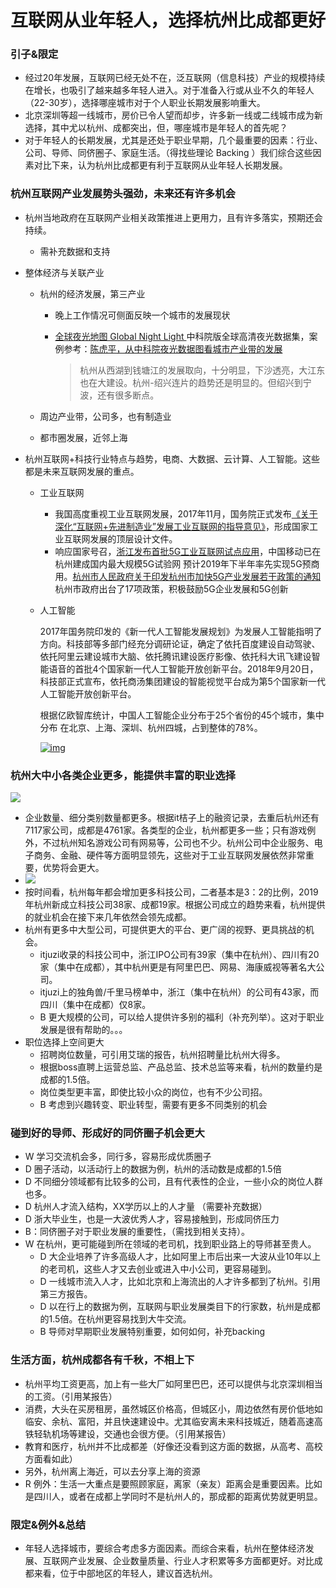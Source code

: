 # 互联网从业年轻人，选择杭州比成都更好

### 引子&限定

- 经过20年发展，互联网已经无处不在，泛互联网（信息科技）产业的规模持续在增长，也吸引了越来越多年轻人进入。对于准备入行或从业不久的年轻人（22-30岁），选择哪座城市对于个人职业长期发展影响重大。
- 北京深圳等超一线城市，房价已令人望而却步，许多新一线或二线城市成为新选择，其中尤以杭州、成都突出，但，哪座城市是年轻人的首先呢？
- 对于年轻人的长期发展，尤其是还处于职业早期，几个最重要的因素：行业、公司、导师、同侪圈子、家庭生活。（得找些理论 Backing ）我们综合这些因素对比下来，认为杭州比成都更有利于互联网从业年轻人长期发展。

### 杭州互联网产业发展势头强劲，未来还有许多机会 

- 杭州当地政府在互联网产业相关政策推进上更用力，且有许多落实，预期还会持续。

  - 需补充数据和支持

- 整体经济与关联产业

  - 杭州的经济发展，第三产业

    - 晚上工作情况可侧面反映一个城市的发展现状

    - [全球夜光地图 Global Night Light ](http://story.ceode.ac.cn:1809/image/night_light1/)中科院版全球高清夜光数据集，案例参考：[陈虎平，从中科院夜光数据图看城市产业带的发展](https://mp.weixin.qq.com/s/u5nTJp3IN4MFodzozTEE1w)

      > 杭州从西湖到钱塘江的发展取向，十分明显，下沙透亮，大江东也在大建设。杭州-绍兴连片的趋势还是明显的。但绍兴到宁波，还有很多断点。

  - 周边产业带，公司多，也有制造业

  - 都市圈发展，近邻上海

- 杭州互联网+科技行业特点与趋势，电商、大数据、云计算、人工智能。这些都是未来互联网发展的重点。

  - 工业互联网

    - 我国高度重视工业互联网发展，2017年11月，国务院正式发布[《关于深化“互联网+先进制造业”发展工业互联网的指导意见》](http://www.gov.cn/xinwen/2017-11/27/content_5242603.htm)，形成国家工业互联网发展的顶层设计文件。
    - 响应国家号召，[浙江发布首批5G工业互联网试点应用](http://www.xinhuanet.com/info/2019-03/29/c_137932264.htm)，中国移动已在杭州建成国内最大规模5G试验网 预计2019年下半年率先实现5G预商用。[杭州市人民政府关于印发杭州市加快5G产业发展若干政策的通知](http://www.hzjxw.gov.cn/hz/web/ShowInfo_File.asp?ID=58280&TypeID=6&FileID=100)
      杭州市政府出台了17项政策，积极鼓励5G企业发展和5G创新

  - 人工智能

    2017年国务院印发的《新一代人工智能发展规划》为发展人工智能指明了方向。科技部等多部门经充分调研论证，确定了依托百度建设自动驾驶、依托阿里云建设城市大脑、依托腾讯建设医疗影像、依托科大讯飞建设智能语音的首批4个国家新一代人工智能开放创新平台。2018年9月20日，科技部正式宣布，依托商汤集团建设的智能视觉平台成为第5个国家新一代人工智能开放创新平台。

    根据亿欧智库统计，中国人工智能企业分布于25个省份的45个城市，集中分布 在北京、上海、深圳、杭州四城，占到整体的78%。

    [![img](https://camo.githubusercontent.com/4dc9f34b9171d4b27736c0596070d54c1f58345e/68747470733a2f2f73322e617831782e636f6d2f323031392f30362f32352f5a5a6b72336e2e706e67)](https://camo.githubusercontent.com/4dc9f34b9171d4b27736c0596070d54c1f58345e/68747470733a2f2f73322e617831782e636f6d2f323031392f30362f32352f5a5a6b72336e2e706e67)

### 杭州大中小各类企业更多，能提供丰富的职业选择

![](http://img1.saasruanjian.com/saas/20190625/niHkNXArUePI.png?imageslim)

- 企业数量、细分类别数量都更多。根据it桔子上的融资记录，去重后杭州还有7117家公司，成都是4761家。各类型的企业，杭州都更多一些；只有游戏例外，不过杭州知名游戏公司有网易等，公司也不少。杭州公司中企业服务、电子商务、金融、硬件等方面明显领先，这些对于工业互联网发展依然非常重要，优势将会更大。
- ![](http://img1.saasruanjian.com/saas/20190625/LU5GDGuhKQlf.png?imageslim)
- 按时间看，杭州每年都会增加更多科技公司，二者基本是3：2的比例，2019年杭州新成立科技公司38家、成都19家。根据公司成立的趋势来看，杭州提供的就业机会在接下来几年依然会领先成都。
- 杭州有更多中大型公司，可提供更大的平台、更广阔的视野、更具挑战的机会。
  - itjuzi收录的科技公司中，浙江IPO公司有39家（集中在杭州）、四川有20家（集中在成都），其中杭州更是有阿里巴巴、网易、海康威视等著名大公司。
  - itjuzi上的独角兽/千里马榜单中，浙江（集中在杭州）的公司有43家，而四川（集中在成都）仅8家。
  - B 更大规模的公司，可以给人提供许多别的福利（补充列举）。这对于职业发展是很有帮助的。。。
- 职位选择上空间更大
  - 招聘岗位数量，可引用艾瑞的报告，杭州招聘量比杭州大得多。
  - 根据boss直聘上运营总监、产品总监、技术总监等来看，杭州的数量约是成都的1.5倍。
  - 岗位类型更丰富，即使比较小众的岗位，也有不少公司招。
  - B 考虑到兴趣转变、职业转型，需要有更多不同类别的机会

### 碰到好的导师、形成好的同侪圈子机会更大

-  W 学习交流机会多，同行多，容易形成优质圈子
  - D 圈子活动，以活动行上的数据为例，杭州的活动数是成都的1.5倍
  - D 不同细分领域都有比较多的公司，且有代表性的企业，一些小众的岗位人群也多。
  - D 杭州人才流入结构，XX学历以上的人才量 （需要补充数据）
  - D 浙大毕业生，也是一大波优秀人才，容易接触到，形成同侪压力
  - B：同侪圈子对于职业发展的重要性，（需找到相关支持）。
- W 在杭州，更可能碰到所在领域的老司机，找到职业路上的导师甚至贵人。
  - D 大企业培养了许多高级人才，比如阿里上市后出来一大波从业10年以上的老司机，这些人才又去创业或进入中小公司，更容易碰到。
  - D 一线城市流入人才，比如北京和上海流出的人才许多都到了杭州。引用第三方报告。
  - D 以在行上的数据为例，互联网与职业发展类目下的行家数，杭州是成都的1.5倍。在杭州更容易找到大牛交流。
  - B 导师对早期职业发展特别重要，如何如何，补充backing

### 生活方面，杭州成都各有千秋，不相上下

- 杭州平均工资更高，加上有一些大厂如阿里巴巴，还可以提供与北京深圳相当的工资。（引用某报告）
- 消费，大头在买房租房，虽然城区价格高，但城区小，周边依然有房价低地如临安、余杭、富阳，并且快速建设中。尤其临安离未来科技城近，随着高速高铁轻轨机场等建设，交通也会很方便。（引用某报告）
- 教育和医疗，杭州并不比成都差（好像还没看到这方面的数据，从高考、高校方面看如此）
- 另外，杭州离上海近，可以去分享上海的资源
- R 例外：生活一大重点是要照顾家庭，离家（亲友）距离会是重要因素。比如是四川人，或者在成都上学同时不是杭州人的，那成都的距离优势就更明显。

### 限定&例外&总结

- 年轻人选择城市，要综合考虑多方面因素。而综合来看，杭州在整体经济发展、互联网产业发展、企业数量质量、行业人才积累等多方面都更好。对比成都来看，位于中部地区的年轻人，建议首选杭州。
